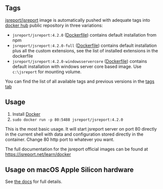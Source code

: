 
Tags
----

[jsreport/jsreport](https://hub.docker.com/r/jsreport/jsreport/) image is automatically pushed with adequate tags into [docker hub](https://www.docker.com/)  public repository in three variations:
>
- `jsreport/jsreport:4.2.0` ([Dockerfile](https://github.com/jsreport/jsreport/blob/4.2.0/packages/jsreport/docker/default/Dockerfile))  contains default installation from npm
- `jsreport/jsreport:4.2.0-full` ([Dockerfile](https://github.com/jsreport/jsreport/blob/4.2.0/packages/jsreport/docker/full/Dockerfile)) contains default installation plus all the custom extensions, see the list of installed extensions in the dockerfile
- `jsreport/jsreport:4.2.0-windowsservercore` ([Dockerfile](https://github.com/jsreport/jsreport/blob/4.2.0/packages/jsreport/docker/windowsservercore/Dockerfile)) contains default installation with windows server core based image. Use `c:\jsreport` for mounting volume.

You can find the list of all available tags and previous versions in the [tags tab](https://hub.docker.com/r/jsreport/jsreport/tags/)

Usage
-----

1. Install [Docker](https://www.docker.com/)
2. `sudo docker run -p 80:5488 jsreport/jsreport:4.2.0`

This is the most basic usage. It will start jsreport server on port 80 directly in the current shell with data and configuration stored directly in the container. Change 80 http port to whatever you want.

The full documentation for the jsreport official images can be found at https://jsreport.net/learn/docker

Usage on macOS Apple Silicon hardware
--------------------------

See [the docs](https://jsreport.net/learn/docker#usage-on-macos-apple-silicon-hardware) for full details.
